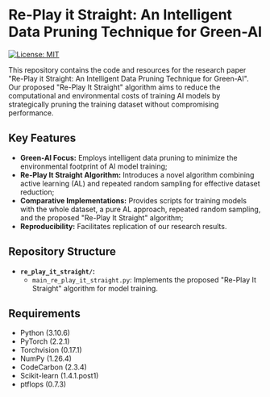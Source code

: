 # Re-Play it Straight: An Intelligent Data Pruning Technique for Green-AI

[![License: MIT](https://img.shields.io/badge/License-MIT-yellow.svg)](https://opensource.org/licenses/MIT)

This repository contains the code and resources for the research paper "Re-Play it Straight: An Intelligent Data Pruning Technique for Green-AI". Our proposed "Re-Play It Straight" algorithm aims to reduce the computational and environmental costs of training AI models by strategically pruning the training dataset without compromising performance.

## Key Features

* **Green-AI Focus:** Employs intelligent data pruning to minimize the environmental footprint of AI model training;
* **Re-Play It Straight Algorithm:** Introduces a novel algorithm combining active learning (AL) and repeated random sampling for effective dataset reduction;
* **Comparative Implementations:** Provides scripts for training models with the whole dataset, a pure AL approach, repeated random sampling, and the proposed "Re-Play It Straight" algorithm;
* **Reproducibility:** Facilitates replication of our research results.

## Repository Structure

* **`re_play_it_straight/`:**
    * `main_re_play_it_straight.py`: Implements the proposed "Re-Play It Straight" algorithm for model training.
 
## Requirements

* Python (3.10.6)
* PyTorch (2.2.1)
* Torchvision (0.17.1)
* NumPy (1.26.4)
* CodeCarbon (2.3.4)
* Scikit-learn (1.4.1.post1)
* ptflops (0.7.3)
